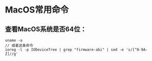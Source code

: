 # MacOS常用命令

##  查看MacOS系统是否64位：

```shell
uname -a
// 或者这条命令
ioreg -l -p IODeviceTree | grep "firmware-abi" | sed -e 's/[^0-9A-Z]//g'
```

